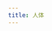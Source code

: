 ```yaml
---
title: 人体
---
```


<script setup>
import file from '@public/data/appendix/human_body.csv?raw';
</script>

<QAppendix :file="file" />

